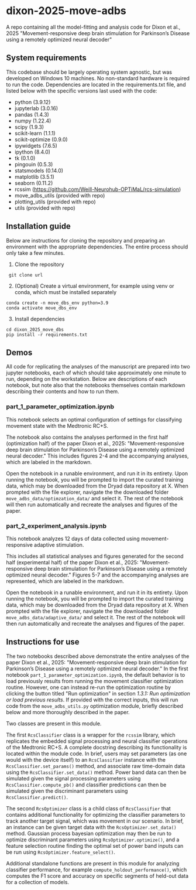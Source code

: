 # dixon-2025-move-adbs
A repo containing all the model-fitting and analysis code for Dixon et al., 2025 "Movement-responsive deep brain stimulation for Parkinson’s Disease using a remotely optimized neural decoder"

## System requirements
This codebase should be largely operating system agnostic, but was developed on Windows 10 machines. No non-standard hardware is required to run the code. Dependencies are located in the requirements.txt file, and listed below with the specific versions last used with the code:
- python (3.9.12)
- jupyterlab (3.0.16)
- pandas (1.4.3)
- numpy (1.22.4)
- scipy (1.9.3)
- scikit-learn (1.1.1)
- scikit-optimize (0.9.0)
- ipywidgets (7.6.5)
- ipython (8.4.0)
- tk (0.1.0)
- pingouin (0.5.3)
- statsmodels (0.14.0)
- matplotlib (3.5.1)
- seaborn (0.11.2)
- rcssim (https://github.com/Weill-Neurohub-OPTiMaL/rcs-simulation)
- move_adbs_utils (provided with repo)
- plotting_utils (provided with repo)
- utils (provided with repo)

## Installation guide
Below are instructions for cloning the repository and preparing an environment with the appropriate dependencies. The entire process should only take a few minutes.
1. Clone the repository

``` git clone url```

2. (Optional) Create a virtual environment, for example using venv or conda, which must be installed separately

```
conda create -n move_dbs_env python=3.9
conda activate move_dbs_env
```

3. Install dependencies
```
cd dixon_2025_move_dbs
pip install -r requirements.txt
```

## Demos
All code for replicating the analyses of the manuscript are prepared into two jupyter notebooks, each of which should take approximately one minute to run, depending on the workstation. Below are descriptions of each notebook, but note also that the notebooks themselves contain markdown describing their contents and how to run them.

### part_1_parameter_optimization.ipynb
This notebook selects an optimal configuration of settings for classifying movement state with the Medtronic RC+S.

The notebook also contains the analyses performed in the first half (optimization half) of the paper Dixon et al., 2025: "Movement-responsive deep brain stimulation for Parkinson’s Disease using a remotely optimized neural decoder." This includes figures 2-4 and the accompanying analyses, which are labeled in the markdown.

Open the notebook in a runable environment, and run it in its entirety. Upon running the notebook, you will be prompted to import the curated training data, which may be downloaded from the Dryad data repository at X. When prompted with the file explorer, navigate the the downloaded folder `move_adbs_data/optimzation_data/` and select it. The rest of the notebook will then run automatically and recreate the analyses and figures of the paper.

### part_2_experiment_analysis.ipynb
This notebook analyzes 12 days of data collected using movement-responsive adaptive stimulation.

This includes all statistical analyses and figures generated for the second half (experimental half) of the paper Dixon et al., 2025: "Movement-responsive deep brain stimulation for Parkinson’s Disease using a remotely optimized neural decoder." Figures 5-7 and the accompanying analyses are represented, which are labeled in the markdown.

Open the notebook in a runable environment, and run it in its entirety. Upon running the notebook, you will be prompted to import the curated training data, which may be downloaded from the Dryad data repository at X. When prompted with the file explorer, navigate the the downloaded folder `move_adbs_data/adaptive_data/` and select it. The rest of the notebook will then run automatically and recreate the analyses and figures of the paper.

## Instructions for use
The two notebooks described above demonstrate the entire analyses of the paper Dixon et al., 2025: "Movement-responsive deep brain stimulation for Parkinson’s Disease using a remotely optimized neural decoder." In the first notebook `part_1_parameter_optimization.ipynb`, the default behavior is to load previously results from running the movement classifier optimization routine. However, one can instead re-run the optimization routine by clicking the button titled "Run optimization" in section _1.3.1: Run optimization or load previous results_. If provided with the correct inputs, this will run code from the `move_adbs_utils.py` optimization module, briefly described below and more thoroughly described in the paper.

Two classes are present in this module.

The first `RcsClassifier` class is a wrapper for the `rcssim` library, which replicates the embedded signal processing and neural classifier operations of the Medtronic RC+S. A complete docstring describing its functionality is located within the module code. In brief, users may set parameters (as one would with the device itself) to an `RcsClassifier` instance with the `RcsClassifier.set_params()` method, and associate raw time-domain data using the `RcsClassifier.set_data()` method. Power band data can then be simulated given the signal processing parameters using `RcsClassifier.compute_pb()` and classifier predictions can then be simulated given the discriminant parameters using `RcsClassifier.predict()`.

The second `RcsOptimizer` class is a child class of `RcsClassifier` that contains additional functionality for optimizing the classifier parameters to track another target signal, which was movement in our scenario. In brief, an instance can be given target data with the `RcsOptimizer.set_data()` method. Gaussian process bayesian optimization may then be run to optimize discriminant parameters using `RcsOptimizer.optimize()`, and a feature selection routine finding the optimal set of power band inputs can be run using `RcsOptimizer.feature_select()`. 

Additional standalone functions are present in this module for analyzing classifier performance, for example `compute_holdout_performance()`, which computes the F1 score and accuracy on specific segments of held-out data for a collection of models.